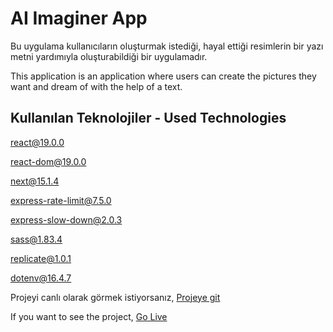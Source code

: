 
# AI Imaginer App

Bu uygulama kullanıcıların oluşturmak istediği, hayal ettiği resimlerin bir yazı metni yardımıyla oluşturabildiği bir uygulamadır.

This application is an application where users can create the pictures they want and dream of with the help of a text.

## Kullanılan Teknolojiler - Used Technologies

[react@19.0.0](https://react.dev/)

[react-dom@19.0.0](https://legacy.reactjs.org/docs/react-dom.html)

[next@15.1.4](https://nextjs.org/)

[express-rate-limit@7.5.0](https://developer.mozilla.org/en-US/blog/securing-apis-express-rate-limit-and-slow-down/)

[express-slow-down@2.0.3](https://developer.mozilla.org/en-US/blog/securing-apis-express-rate-limit-and-slow-down/)

[sass@1.83.4](https://sass-lang.com/)

[replicate@1.0.1](https://replicate.com/)

[dotenv@16.4.7](https://www.dotenv.org/)



Projeyi canlı olarak görmek istiyorsanız, [Projeye git]()


If you want to see the project, [Go Live]()
